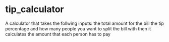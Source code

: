 # tip_calculator
A calculator that takes the follwing inputs:
the total amount for the bill
the tip percentage
and how many people you want to split the bill with
then it calculates the amount that each person has to pay
